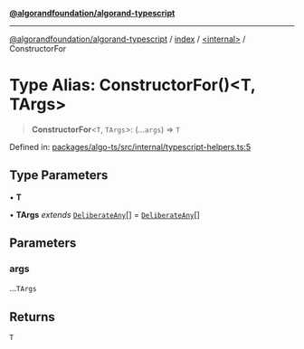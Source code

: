 [**@algorandfoundation/algorand-typescript**](../../../README.md)

***

[@algorandfoundation/algorand-typescript](../../../README.md) / [index](../../README.md) / [\<internal\>](../README.md) / ConstructorFor

# Type Alias: ConstructorFor()\<T, TArgs\>

> **ConstructorFor**\<`T`, `TArgs`\>: (...`args`) => `T`

Defined in: [packages/algo-ts/src/internal/typescript-helpers.ts:5](https://github.com/algorandfoundation/puya-ts/blob/main/packages/algo-ts/src/internal/typescript-helpers.ts#L5)

## Type Parameters

• **T**

• **TArgs** *extends* [`DeliberateAny`](DeliberateAny.md)[] = [`DeliberateAny`](DeliberateAny.md)[]

## Parameters

### args

...`TArgs`

## Returns

`T`
